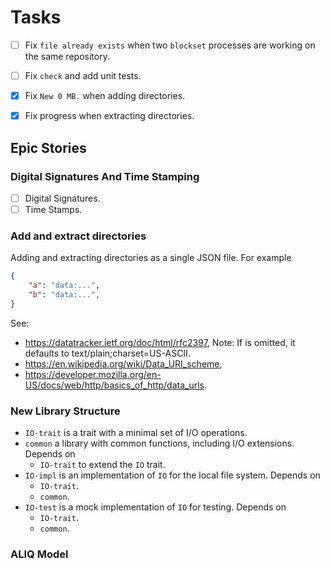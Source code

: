 # Tasks

- [ ] Fix `file already exists` when two `blockset` processes are working on the same repository.
- [ ] Fix `check` and add unit tests.

- [x] Fix `New 0 MB.` when adding directories.
- [x] Fix progress when extracting directories.

## Epic Stories

### Digital Signatures And Time Stamping

- [ ] Digital Signatures.
- [ ] Time Stamps.

### Add and extract directories

Adding and extracting directories as a single JSON file. For example

```json
{
    "a": "data:...",
    "b": "data:...",
}
```

See:
- https://datatracker.ietf.org/doc/html/rfc2397,
  Note: If <mediatype> is omitted, it defaults to text/plain;charset=US-ASCII.
- https://en.wikipedia.org/wiki/Data_URI_scheme,
- https://developer.mozilla.org/en-US/docs/web/http/basics_of_http/data_urls.

### New Library Structure

- `IO-trait` is a trait with a minimal set of I/O operations.
- `common` a library with common functions, including I/O extensions. Depends on
  - `IO-trait` to extend the `IO` trait.
- `IO-impl` is an implementation of `IO` for the local file system. Depends on
  - `IO-trait`.
  - `common`.
- `IO-test` is a mock implementation of `IO` for testing. Depends on
  - `IO-trait`.
  - `common`.

### ALIQ Model
